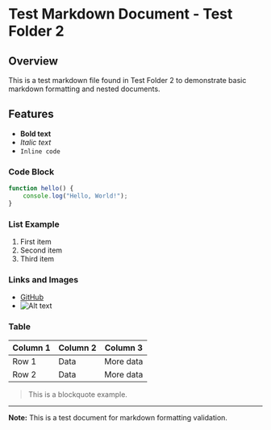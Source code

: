 # Test Markdown Document - Test Folder 2

## Overview
This is a test markdown file found in Test Folder 2 to demonstrate basic markdown formatting and nested documents.

## Features
- **Bold text**
- *Italic text*
- `Inline code`

### Code Block
```javascript
function hello() {
    console.log("Hello, World!");
}
```

### List Example
1. First item
2. Second item
3. Third item

### Links and Images
- [GitHub](https://github.com)
- ![Alt text](https://via.placeholder.com/150)

### Table
| Column 1 | Column 2 | Column 3 |
|----------|----------|----------|
| Row 1    | Data     | More data|
| Row 2    | Data     | More data|

> This is a blockquote example.

---

**Note:** This is a test document for markdown formatting validation.